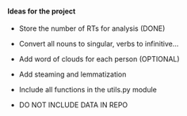 #### Ideas for the project

- Store the number of RTs for analysis (DONE)
- Convert all nouns to singular, verbs to infinitive...

- Add word of clouds for each person (OPTIONAL)
- Add steaming and lemmatization
- Include all functions in the utils.py module
- DO NOT INCLUDE DATA IN REPO
